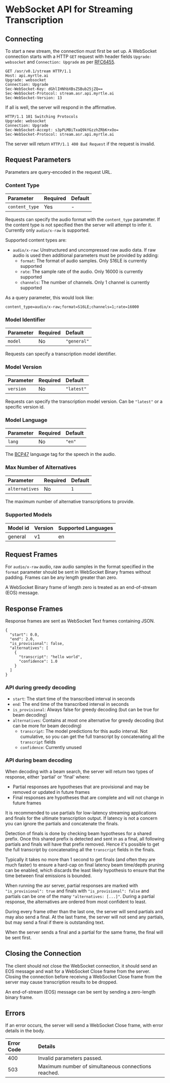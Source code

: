 # WebSocket API for Streaming Transcription

## Connecting

To start a new stream, the connection must first be set up. A WebSocket
connection starts with a HTTP `GET` request with header fields `Upgrade: websocket` and `Connection: Upgrade` as per
[RFC6455](https://datatracker.ietf.org/doc/html/rfc6455).

```
GET /asr/v0.1/stream HTTP/1.1
Host: api.myrtle.ai
Upgrade: websocket
Connection: Upgrade
Sec-WebSocket-Key: dGhlIHNhbXBsZSBub25jZQ==
Sec-WebSocket-Protocol: stream.asr.api.myrtle.ai
Sec-WebSocket-Version: 13
```

If all is well, the server will respond in the affirmative.

```
HTTP/1.1 101 Switching Protocols
Upgrade: websocket
Connection: Upgrade
Sec-WebSocket-Accept: s3pPLMBiTxaQ9kYGzzhZRbK+xOo=
Sec-WebSocket-Protocol: stream.asr.api.myrtle.ai
```

The server will return `HTTP/1.1 400 Bad Request` if the request is invalid.

## Request Parameters

Parameters are query-encoded in the request URL.

### Content Type

| Parameter      | Required | Default |
|:---------------|:---------|:--------|
| `content_type` | Yes      | -       |

Requests can specify the audio format with the `content_type` parameter. If the content type is not
specified then the server will attempt to infer it. Currently only `audio/x-raw` is supported.

Supported content types are:

- `audio/x-raw`: Unstructured and uncompressed raw audio data. If raw audio is used then additional parameters must be provided by adding:
  - `format`: The format of audio samples. Only S16LE is currently supported
  - `rate`: The sample rate of the audio. Only 16000 is currently supported
  - `channels`: The number of channels. Only 1 channel is currently supported

As a query parameter, this would look like:

```
content_type=audio/x-raw;format=S16LE;channels=1;rate=16000
```

### Model Identifier

| Parameter | Required | Default     |
|:----------|:---------|:------------|
| `model`   | No       | `"general"` |

Requests can specify a transcription model identifier.

### Model Version

| Parameter | Required | Default    |
|:----------|:---------|:-----------|
| `version` | No       | `"latest"` |

Requests can specify the transcription model version. Can be `"latest"` or a specific version id.

### Model Language

| Parameter | Required | Default |
|:----------|:---------|:--------|
| `lang`    | No       | `"en"`  |

The [BCP47](https://en.wikipedia.org/wiki/IETF_language_tag) language tag for the speech in the audio.

### Max Number of Alternatives

| Parameter      | Required | Default |
|:---------------|:---------|:--------|
| `alternatives` | No       | `1`     |

The maximum number of alternative transcriptions to provide.

### Supported Models

| Model id | Version | Supported Languages |
|:---------|:--------|:--------------------|
| general  | v1      | en                  |

## Request Frames

For `audio/x-raw` audio, raw audio samples in the format specified in the
`format` parameter should be sent in WebSocket Binary frames without padding.
Frames can be any length greater than zero.

A WebSocket Binary frame of length zero is treated as an end-of-stream (EOS) message.

## Response Frames

Response frames are sent as WebSocket Text frames containing JSON.

```
{
  "start": 0.0,
  "end": 2.0,
  "is_provisional": false,
  "alternatives": [
    {
      "transcript": "hello world",
      "confidence": 1.0
    }
  ]
}
```

### API during greedy decoding

- `start`: The start time of the transcribed interval in seconds
- `end`: The end time of the transcribed interval in seconds
- `is_provisional`: Always false for greedy decoding (but can be true for beam decoding)
- `alternatives`: Contains at most one alternative for greedy decoding (but can be more for beam decoding)
  - `transcript`: The model predictions for this audio interval. Not cumulative, so you can get the full transcript by concatenating all the `transcript` fields
  - `confidence`: Currently unused

### API during beam decoding

When decoding with a beam search, the server will return two types of response, either 'partial' or 'final' where:

- Partial responses are hypotheses that are provisional and may be removed or updated in future frames
- Final responses are hypotheses that are complete and will not change in future frames

It is recommended to use partials for low-latency streaming applications and finals for the ultimate transcription output. If latency is not a concern you can ignore the partials and concatenate the finals.

Detection of finals is done by checking beam hypotheses for a shared prefix. Once this shared prefix is detected and sent in as a final, all following partials and finals will have that prefix removed. Hence it's possible to get the full transcript by concatenating all the `transcript` fields in the finals.

Typically it takes no more than 1 second to get finals (and often they are much faster) to ensure a hard-cap on final latency beam time/depth pruning can be enabled, which discards the least likely hypothesis to ensure that the time between final emissions is bounded.

When running the asr server, partial responses are marked with `"is_provisional": true` and finals with `"is_provisional": false` and partials can be one of the many `"alternatives: [...]"`.
During a partial response,
the alternatives are ordered from most confident to least.

During every frame other than the last one,
the server will send partials
and may also send a final.
At the last frame, the server will not send any partials,
but may send a final if there is outstanding text.

When the server sends a final and a partial for the same frame,
the final will be sent first.

## Closing the Connection

The client should not close the WebSocket connection, it should send an EOS
message and wait for a WebSocket Close frame from the server. Closing the
connection before receivng a WebSocket Close frame from the server may cause
transcription results to be dropped.

An end-of-stream (EOS) message can be sent by sending a zero-length binary frame.

## Errors

If an error occurs, the server will send a WebSocket Close frame, with error details in the body.

| Error Code | Details                                             |
|:-----------|:----------------------------------------------------|
| 400        | Invalid parameters passed.                          |
| 503        | Maximum number of simultaneous connections reached. |
